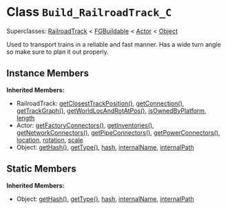 # Class <code>Build_RailroadTrack_C</code>

Superclasses: <a href="RailroadTrack.md">RailroadTrack</a> < <a href="FGBuildable.md">FGBuildable</a> < <a href="Actor.md">Actor</a> < <a href="Object.md">Object</a>

Used to transport trains in a reliable and fast manner.
Has a wide turn angle so make sure to plan it out properly.
## Instance Members
<b>Inherited Members:</b>
- RailroadTrack: <a href="RailroadTrack.md#getClosestTrackPosition">getClosestTrackPosition()</a>, <a href="RailroadTrack.md#getConnection">getConnection()</a>, <a href="RailroadTrack.md#getTrackGraph">getTrackGraph()</a>, <a href="RailroadTrack.md#getWorldLocAndRotAtPos">getWorldLocAndRotAtPos()</a>, <a href="RailroadTrack.md#isOwnedByPlatform">isOwnedByPlatform</a>, <a href="RailroadTrack.md#length">length</a>
- Actor: <a href="Actor.md#getFactoryConnectors">getFactoryConnectors()</a>, <a href="Actor.md#getInventories">getInventories()</a>, <a href="Actor.md#getNetworkConnectors">getNetworkConnectors()</a>, <a href="Actor.md#getPipeConnectors">getPipeConnectors()</a>, <a href="Actor.md#getPowerConnectors">getPowerConnectors()</a>, <a href="Actor.md#location">location</a>, <a href="Actor.md#rotation">rotation</a>, <a href="Actor.md#scale">scale</a>
- Object: <a href="Object.md#getHash">getHash()</a>, <a href="Object.md#getType">getType()</a>, <a href="Object.md#hash">hash</a>, <a href="Object.md#internalName">internalName</a>, <a href="Object.md#internalPath">internalPath</a>
## Static Members
<b>Inherited Members:</b>
- Object: <a href="Object.md#getHash">getHash()</a>, <a href="Object.md#getType">getType()</a>, <a href="Object.md#hash">hash</a>, <a href="Object.md#internalName">internalName</a>, <a href="Object.md#internalPath">internalPath</a>